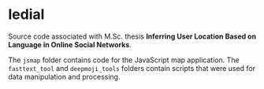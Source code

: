 # ledial

Source code associated with M.Sc. thesis **Inferring User Location Based on Language in Online Social Networks**.

The `jsmap` folder contains code for the JavaScript map application. The `fasttext_tool` and `deepmoji_tools` folders contain scripts that were used for data manipulation and processing.

